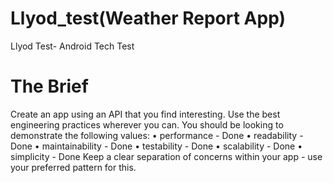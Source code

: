 # Llyod_test(Weather Report App)
Llyod Test- Android Tech Test
# The Brief
Create an app using an API that you find interesting.
Use the best engineering practices wherever you can. You should be looking to demonstrate the
following values:
• performance - Done
• readability - Done
• maintainability - Done
• testability - Done
• scalability - Done
• simplicity - Done
Keep a clear separation of concerns within your app - use your preferred pattern for this.
